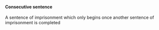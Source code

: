 ####  Consecutive sentence

A sentence of imprisonment which only begins once another sentence of
imprisonment is completed
